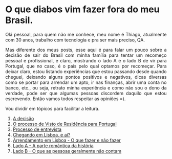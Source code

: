 # O que diabos vim fazer fora do meu Brasil.

<p align="justify">
Olá pessoal, para quem não me conhece, meu nome é Thiago, atualmente com 30 anos, trabalho com tecnologia e pra ser mais preciso, QA.

<p align="justify">
Mas diferente dos meus posts, esse aqui é para falar um pouco sobre a decisão de sair do Brasil com minha família para tentar um recomeço pessoal e profissional, e claro, mostrando o lado A e o lado B de vir para Portugal, que no caso, é o país pelo qual optamos por recomeçar. Para deixar claro, estou listando experiências que estou passando desde quando cheguei, deixando alguns pontos positivos e negativos, dicas diversas como se portar para arrendar um apto, ir nas finanças, abrir uma conta no banco, etc., ou seja, retrato minha experiência e como não sou o dono da verdade, pode ser que algumas pessoas discordem daquilo que estou escrevendo. Então vamos todos respeitar as opiniões =).

Vou dividir em tópicos para facilitar a leitura.

1. [A decisão](https://github.com/thiagomarquessp/ladoA-ladoB-MorarFora/blob/master/a-decisao.md)
2. [O processo de Visto de Residência para Portugal](https://github.com/thiagomarquessp/ladoA-ladoB-MorarFora/blob/master/processo-de-visto.md)
3. [Processo de entrevista](https://github.com/thiagomarquessp/ladoA-ladoB-MorarFora/blob/master/processo-entrevista.md)
4. [Chegando em Lisboa, e aí?](https://github.com/thiagomarquessp/ladoA-ladoB-MorarFora/blob/master/cheguei-eagora.md)
5. [Arrendamento em Lisboa - O que fazer e não fazer](https://github.com/thiagomarquessp/ladoA-ladoB-MorarFora/blob/master/arrendamento-dicas.md)
6. [Lado A - A parte romântica da história](https://github.com/thiagomarquessp/ladoA-ladoB-MorarFora/blob/master/ladoA-romantismo.md)
7. [Lado B - O que as pessoas geralmente não contam](http://oquenaotecontam.md)
